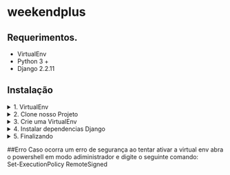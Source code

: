 # weekendplus

## Requerimentos.
* VirtualEnv
* Python 3 +
* Django 2.2.11


## Instalação
<details><summary>1. VirtualEnv</summary>
1. Em seu cmd ou Terminal do VisualCode digite o seguinte comando
** pip3 install virtualenv    
</details>
<details><summary>2. Clone nosso Projeto</summary>
1. git clone https://github.com/RicardoTaverna/weekendplus.git   
</details>

<details><summary>3. Crie uma VirtualEnv</summary>
* 1. Em seu terminal digite: virtualenv Django <br/>
* 2. Em seguida:   .\Django\Scripts\activate
</details>
<details><summary>4. Instalar dependencias Django</summary>
1. *Em seu terminal digite: cd weekendplus <br/>
2. *Em seguida:   pip install -r requirements.txt  
</details>
<details><summary>5. Finalizando</summary>
* 1. Dentro da pasta weekendplus digitepython manage.py migrate  <br/>
*2. Depois: python manage.py runserver <br/>
*3. Acesse http://127.0.0.1:8000/
</details>

##Erro
  Caso ocorra um erro de segurança ao tentar ativar a virtual env abra o powershell em modo adiministrador e digite o seguinte comando: <br/>
  Set-ExecutionPolicy RemoteSigned


